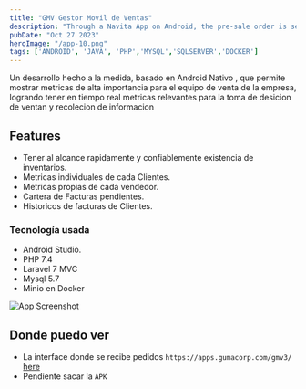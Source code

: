 ```yaml
---
title: "GMV Gestor Movil de Ventas"
description: "Through a Navita App on Android, the pre-sale order is sent to a WEB portal."
pubDate: "Oct 27 2023"
heroImage: "/app-10.png"
tags: ['ANDROID', 'JAVA', 'PHP','MYSQL','SQLSERVER','DOCKER']
---
```

Un desarrollo hecho a la medida, basado en Android Nativo , que permite mostrar metricas de alta importancia
para el equipo de venta de la empresa, logrando tener en tiempo real metricas relevantes para la toma de desicion
de ventan y recolecion de informacion


## Features
- Tener al alcance rapidamente y confiablemente existencia de inventarios.
- Metricas individuales de cada Clientes.
- Metricas propias de cada vendedor.
- Cartera de Facturas pendientes.
- Historicos de facturas de Clientes.


### **Tecnología usada**
- Android Studio.
- PHP 7.4
- Laravel 7 MVC
- Mysql 5.7
- Minio en Docker 

![App Screenshot](https://via.placeholder.com/468x300?text=App+Screenshot+Here)

## Donde puedo ver
- La interface donde se recibe pedidos `https://apps.gumacorp.com/gmv3/` [here](https://apps.gumacorp.com/gmv3/)
-  Pendiente sacar la `APK`